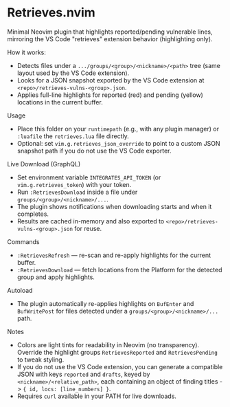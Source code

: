 # Retrieves.nvim

Minimal Neovim plugin that highlights reported/pending vulnerable lines, mirroring the VS Code "retrieves" extension behavior (highlighting only).

How it works:
- Detects files under a `.../groups/<group>/<nickname>/<path>` tree (same layout used by the VS Code extension).
- Looks for a JSON snapshot exported by the VS Code extension at `<repo>/retrieves-vulns-<group>.json`.
- Applies full-line highlights for reported (red) and pending (yellow) locations in the current buffer.

Usage
- Place this folder on your `runtimepath` (e.g., with any plugin manager) or `:luafile` the `retrieves.lua` file directly.
- Optional: set `vim.g.retrieves_json_override` to point to a custom JSON snapshot path if you do not use the VS Code exporter.

Live Download (GraphQL)
- Set environment variable `INTEGRATES_API_TOKEN` (or `vim.g.retrieves_token`) with your token.
- Run `:RetrievesDownload` inside a file under `groups/<group>/<nickname>/...`.
- The plugin shows notifications when downloading starts and when it completes.
- Results are cached in-memory and also exported to `<repo>/retrieves-vulns-<group>.json` for reuse.

Commands
- `:RetrievesRefresh` — re-scan and re-apply highlights for the current buffer.
- `:RetrievesDownload` — fetch locations from the Platform for the detected group and apply highlights.

Autoload
- The plugin automatically re-applies highlights on `BufEnter` and `BufWritePost` for files detected under a `groups/<group>/<nickname>/...` path.

Notes
- Colors are light tints for readability in Neovim (no transparency). Override the highlight groups `RetrievesReported` and `RetrievesPending` to tweak styling.
- If you do not use the VS Code extension, you can generate a compatible JSON with keys `reported` and `drafts`, keyed by `<nickname>/<relative_path>`, each containing an object of finding titles -> `{ id, locs: [line_numbers] }`.
- Requires `curl` available in your PATH for live downloads.
